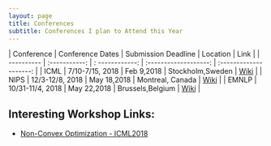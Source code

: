 ```yaml
---
layout: page
title: Conferences 
subtitle: Conferences I plan to Attend this Year  
---
```

| Conference | Conference Dates  | Submission Deadline | Location 	         | Link  	            | 
| ---------- | :-----------: 	 | : ------------:     | :-------------------:   | :--------------------:   |
| ICML	     | 7/10-7/15, 2018  | Feb 9,2018 	       | Stockholm,Sweden 	 | [Wiki](https://icml.cc/) | 
| NIPS       | 12/3-12/8, 2018   | May 18,2018	       | Montreal, Canada	 | [Wiki](https://nips.cc/Conferences/2018) |
| EMNLP	     | 10/31-11/4, 2018  | May 22,2018         | Brussels,Belgium       | [Wiki](http://emnlp2018.org/) |


## Interesting Workshop Links:
- [Non-Convex Optimization - ICML2018 ](https://sites.google.com/view/icml2018nonconvex/home?authuser=0)  

